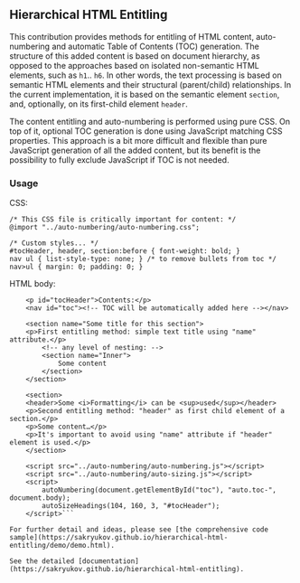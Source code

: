 ## Hierarchical HTML Entitling

This contribution provides methods for entitling of HTML content, auto-numbering and automatic Table of Contents (TOC) generation. The structure of this added content is based on document hierarchy, as opposed to the approaches based on isolated non-semantic HTML elements, such as `h1`.. `h6`. In other words, the text processing is based on semantic HTML elements and their structural (parent/child) relationships. In the current implementation, it is based on the semantic element <code>section</code>, and, optionally, on its first-child element <code>header</code>.

The content entitling and auto-numbering is performed using pure CSS. On top of it, optional TOC generation is done using JavaScript matching CSS properties. This approach is a bit more difficult and flexible than pure JavaScript generation of all the added content, but its benefit is the possibility to fully exclude JavaScript if TOC is not needed.

### Usage

CSS:

```
/* This CSS file is critically important for content: */
@import "../auto-numbering/auto-numbering.css";
        
/* Custom styles... */
#tocHeader, header, section:before { font-weight: bold; }
nav ul { list-style-type: none; } /* to remove bullets from toc */
nav>ul { margin: 0; padding: 0; }
```

HTML body:
	
```
    <p id="tocHeader">Contents:</p>
    <nav id="toc"><!-- TOC will be automatically added here --></nav>

    <section name="Some title for this section">
	<p>First entitling method: simple text title using "name" attribute.</p>
        <!-- any level of nesting: -->
        <section name="Inner">
            Some content
        </section>
    </section>

    <section>
	<header>Some <i>Formatting</i> can be <sup>used</sup></header>
	<p>Second entitling method: "header" as first child element of a section.</p>
	<p>Some content…</p>
	<p>It's important to avoid using "name" attribute if "header" element is used.</p>
    </section>

    <script src="../auto-numbering/auto-numbering.js"></script>
    <script src="../auto-numbering/auto-sizing.js"></script>
    <script>
        autoNumbering(document.getElementById("toc"), "auto.toc-", document.body);
        autoSizeHeadings(104, 160, 3, "#tocHeader");
    </script>```

For further detail and ideas, please see [the comprehensive code sample](https://sakryukov.github.io/hierarchical-html-entitling/demo/demo.html).

See the detailed [documentation](https://sakryukov.github.io/hierarchical-html-entitling).